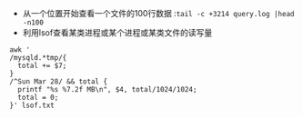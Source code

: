 + 从一个位置开始查看一个文件的100行数据 :```tail -c +3214 query.log |head -n100``` 
+ 利用lsof查看某类进程或某个进程或某类文件的读写量

```
awk '
/mysqld.*tmp/{
  total += $7;
}
/^Sun Mar 28/ && total {
  printf "%s %7.2f MB\n", $4, total/1024/1024;
  total = 0;
}' lsof.txt
```

